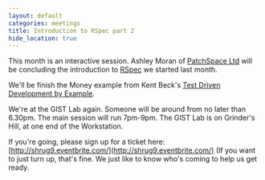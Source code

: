 ```yaml
---
layout: default
categories: meetings
title: Introduction to RSpec part 2
hide_location: true
---
```


This month is an interactive session. Ashley Moran of [PatchSpace Ltd](http://www.patchspace.co.uk/) will be concluding the introduction to [RSpec](http://rspec.info/) we started last month.

We'll be finish the Money example from Kent Beck's [Test Driven Development by Example](http://www.goodreads.com/book/show/6408726-test-driven-development-by-example).

We're at the GIST Lab again. Someone will be around from no later than 6.30pm. The main session will run 7pm-9pm. The GIST Lab is on Grinder's Hill, at one end of the Workstation.

If you're going, please sign up for a ticket here: [http://shrug9.eventbrite.com/](http://shrug9.eventbrite.com/) (If you want to just turn up, that's fine. We just like to know who's coming to help us get ready.
